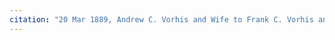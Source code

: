 ```yaml
---
citation: "20 Mar 1889, Andrew C. Vorhis and Wife to Frank C. Vorhis and Edward F. Vorhis, Deeds Book 134, p69, Tompkins County Clerk, Ithaca NY."
---
```



